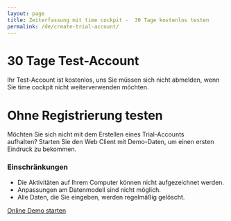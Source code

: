 ```yaml
---
layout: page
title: Zeiterfassung mit time cockpit -  30 Tage kostenlos testen
permalink: /de/create-trial-account/
---
```


<div class="row" xmlns="http://www.w3.org/1999/xhtml">
  <div class="col-sm-6 col-md-5">
    <h1>30 Tage Test-Account
							</h1>
    <f:function name="Composite.AspNet.LoadUserControl" xmlns:f="http://www.composite.net/ns/function/1.0">
      <f:param name="Path" value="~/Frontend/Custom/Web/Forms/Controls/CreateTrialAccount.ascx" />
    </f:function>
    <p>Ihr Test-Account ist kostenlos, uns Sie müssen sich nicht abmelden, wenn Sie time cockpit nicht weiterverwenden möchten.
							</p>
  </div>
  <div class="hidden-sm col-md-2">
    <!--<div class="inputAlternatives">or
				</div>-->
  </div>
  <div class="col-sm-6 col-md-5">
    <h1>Ohne Registrierung testen
				</h1>
    <div class="inputFormCenter">
      <div>
        <p>Möchten Sie sich nicht mit dem Erstellen eines Trial-Accounts aufhalten? Starten Sie den Web Client mit Demo-Daten, um einen ersten Eindruck zu bekommen.
						</p>
        <h3>Einschränkungen
						</h3>
        <ul>
          <li>Die Aktivitäten auf Ihrem Computer können nicht aufgezeichnet werden.
							</li>
          <li>Anpassungen am Datenmodell sind nicht möglich.
							</li>
          <li>Alle Daten, die Sie eingeben, werden regelmäßig gelöscht.
							</li>
        </ul>
        <div class="textalignright">
          <a class="linkButton" onclick="_gaq.push(['_trackEvent', 'Create trial account', 'Online client with demo data']);" href="https://web.timecockpit.com/DemoLogin" title="Time Cockpit online ausprobieren" target="_blank">Online Demo starten</a>
        </div>
      </div>
    </div>
  </div>
</div>